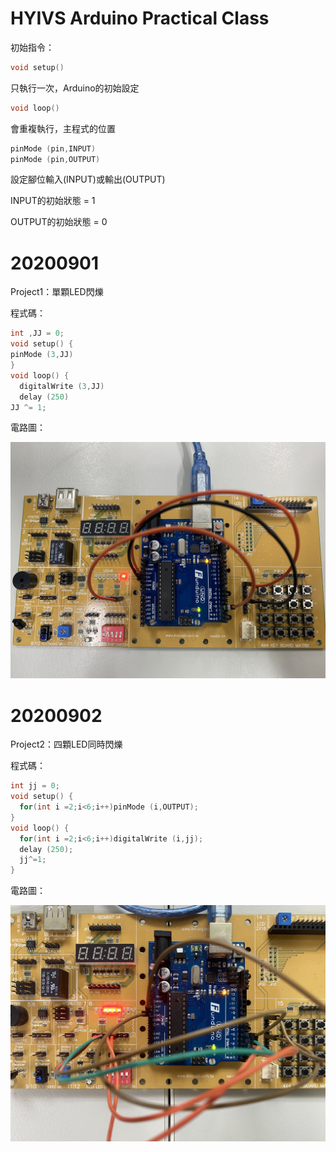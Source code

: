 # HYIVS Arduino Practical Class
初始指令：</p>
```C++
void setup()
```
只執行一次，Arduino的初始設定</p>
```C++
void loop()
```
會重複執行，主程式的位置</p>
```C++
pinMode (pin,INPUT)
pinMode (pin,OUTPUT)
```
設定腳位輸入(INPUT)或輸出(OUTPUT)</p>
INPUT的初始狀態 = 1</p>
OUTPUT的初始狀態 = 0</p>
# 20200901
Project1：單顆LED閃爍</p>
程式碼：</p>
```C++
int ,JJ = 0;
void setup() {
pinMode (3,JJ)
}
void loop() {
  digitalWrite (3,JJ)
  delay (250)
JJ ^= 1;
```
電路圖：</p>
![image](https://github.com/JasonKao0725/Arduino/blob/master/9B7CCF67-C73C-4070-9213-7E7BCDEE8E0A.jpeg)</p>
# 20200902
Project2：四顆LED同時閃爍</p>
程式碼：</p>
```c++
int jj = 0;
void setup() {
  for(int i =2;i<6;i++)pinMode (i,OUTPUT);
}
void loop() {
  for(int i =2;i<6;i++)digitalWrite (i,jj);
  delay (250);
  jj^=1;
}
```
電路圖：</p>
![image](https://github.com/JasonKao0725/Arduino/blob/master/C116E5B4-9DD4-4894-BB18-8365EFEC54CD.jpeg)</p>
